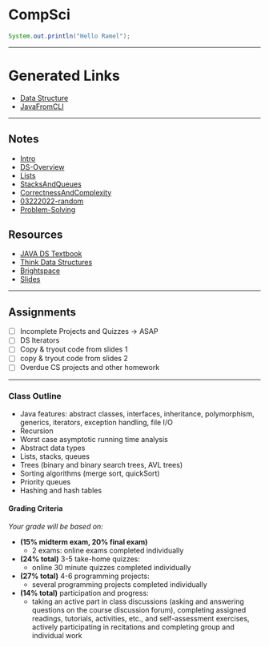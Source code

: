# CompSci

```java
System.out.println("Hello Ramel");
```
------------------------------------------------------------
# Generated Links

- [Data Structure](dataStructures)
- [JavaFromCLI](JavaFromCLI)

------------------------------------------------------------
## Notes
- [Intro](Intro.md)
- [DS-Overview](DS-Overview.md)
- [Lists](ListPI-III.md)
- [StacksAndQueues](StacksAndQueues.md)
- [CorrectnessAndComplexity](CorrectnessAndComplexity.md)
- [03222022-random](03222022-random.md)
- [Problem-Solving](Problem-Solving.md)
 
## Resources
* [JAVA DS Textbook](file:javaDS.pdf)
* [Think Data Structures](file:think-data-struct.pdf) 
* [Brightspace](https://brightspace.nyu.edu/d2l/home/163136)
* [Slides](https://cs.nyu.edu/~joannakl/cs102_s22/slides/)



------------------------------------------------------------
## Assignments
- [ ] Incomplete Projects and Quizzes -> ASAP
- [ ] DS Iterators
- [ ] Copy & tryout code from slides 1
- [ ] copy & tryout code from slides 2
- [ ] Overdue CS projects and other homework

------------------------------------------------------------
### Class Outline
-   Java features: abstract classes, interfaces, inheritance, polymorphism, generics, iterators, exception handling, file I/O
-   Recursion
-   Worst case asymptotic running time analysis
-   Abstract data types
-   Lists, stacks, queues
-   Trees (binary and binary search trees, AVL trees)
-   Sorting algorithms (merge sort, quickSort)
-   Priority queues
-   Hashing and hash tables


#### Grading Criteria
*Your grade will be based on:*
- **(15% midterm exam, 20% final exam)** 
	- 2 exams: online exams completed individually
- **(24% total)** 3-5 take-home quizzes:
	- online 30 minute quizzes completed individually
- **(27% total)** 4-6 programming projects: 
	- several programming projects completed individually 
- **(14% total)** participation and progress: 
	- taking an active part in class discussions (asking and answering questions on the course discussion forum), 
      completing assigned readings, tutorials, activities, etc., and self-assessment exercises, 
      actively participating in recitations and completing group and individual work

